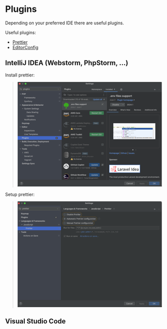 # Plugins

Depending on your preferred IDE there are useful plugins.

Useful plugins:
- [Prettier](https://prettier.io/docs/en/)
- [EditorConfig](https://editorconfig.org/)


## IntelliJ IDEA (Webstorm, PhpStorm, ...)

Install prettier:
> ![Install Plugins](../images/intellij-install-plugins.png)

Setup prettier:
> ![Setup prettier](../images/intellij-prettier-settings.png)


## Visual Studio Code
